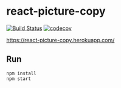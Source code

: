 # react-picture-copy

[![Build Status](https://travis-ci.org/mikhailsidorov/react-picture-copy.svg?branch=master)](https://travis-ci.org/mikhailsidorov/react-picture-copy)
[![codecov](https://codecov.io/gh/mikhailsidorov/react-picture-copy/branch/master/graph/badge.svg)](https://codecov.io/gh/mikhailsidorov/react-picture-copy)

https://react-picture-copy.herokuapp.com/

## Run

    npm install
    npm start
